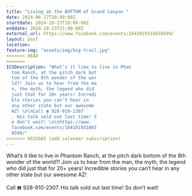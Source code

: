 ```yaml
---
title: "Living at the BOTTOM of Grand Canyon "
date: 2024-06-27T20:49:00Z
startdate: 2024-10-23T18:00:00Z
enddate: 2024-10-23T21:00:00Z
external_url: https://www.facebook.com/events/1641019316658599/
layout: post
location: 
feature-img: "assets/img/big-trail.jpg"
<<<<<<< HEAD
=======
ICSDescription: "What’s it like to live in Phan  tom Ranch, at the pitch dark bot  tom of the 8th wonder of the wor  ld?! Join us to hear from the ma  n, the myth, the legend who did   just that for 20+ years! Incredi  ble stories you can’t hear in   any other state but our awesome   AZ! \n\nCall ☎️ 928-910-2307  . His talk sold out last time! S  o don’t wait! \n\nhttps://www.  facebook.com/events/164101931665  8599/"
>>>>>>> 6632b65 (add calendar subscription)
---
```


What’s it like to live in Phantom Ranch, at the pitch dark bottom of the 8th wonder of the world?! Join us to hear from the man, the myth, the legend who did just that for 20+ years! Incredible stories you can’t hear in any other state but our awesome AZ! <br>
  <br>
  Call ☎️ 928-910-2307. His talk sold out last time! So don’t wait! <br>
  <br>
  
